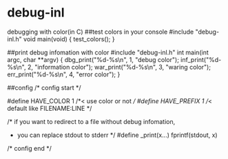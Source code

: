 # debug-inl
debugging with color(in C)
##test colors in your console 
\#include "debug-inl.h"
void main(void)
{
    test_colors();
}

##print debug infomation with color
\#include "debug-inl.h"
int main(int argc, char **argv)
{
    dbg_print("%d-%s\n", 1, "debug color");
    inf_print("%d-%s\n", 2, "information color");
    war_print("%d-%s\n", 3, "waring color");
    err_print("%d-%s\n", 4, "error color");
}

##config
/* config start */

\#define HAVE_COLOR  1       /*< use color or not */
\#define HAVE_PREFIX 1       /*< default like FILENAME:LINE */

/* if you want to redirect to a file without debug infomation,
 * you can replace stdout to stderr */
\#define _print(x...)      fprintf(stdout, x)

/* config end */



